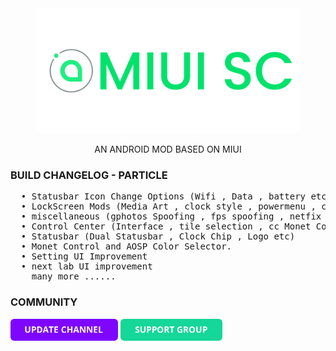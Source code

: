 <div align="center">
  <img  height="200" src="https://github.com/darksky4you/miuiscMerlinx/raw/main/logo.png"  />
  <p>AN ANDROID MOD BASED ON MIUI</p>
</div>
  

<h3>BUILD CHANGELOG - PARTICLE</h3>
<pre>
  • Statusbar Icon Change Options (Wifi , Data , battery etc)
  • LockScreen Mods (Media Art , clock style , powermenu , charge animations etc)
  • miscellaneous (gphotos Spoofing , fps spoofing , netfix spoofing , servers etc )
  • Control Center (Interface , tile selection , cc Monet Control etc)
  • Statusbar (Dual Statusbar , Clock Chip , Logo etc)
  • Monet Control and AOSP Color Selector.
  • Setting UI Improvement
  • next lab UI improvement 
    many more ......
</pre>

<h3>COMMUNITY</h3>

<a href="https://t.me/RedmiN11Pak"><img  height="35" src="https://raw.githubusercontent.com/darksky4you/NEXT_PARTICLE_PROJECT/main/DATABASE/assets/button_update-channel.png"  /></a>
<a href="https://t.me/nextosmerlinx"><img  height="35" src="https://raw.githubusercontent.com/darksky4you/NEXT_PARTICLE_PROJECT/main/DATABASE/assets/button_support-group.png"  /></a>
